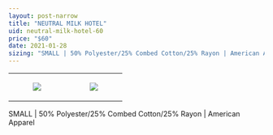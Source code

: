 ```yaml
---
layout: post-narrow
title: "NEUTRAL MILK HOTEL"
uid: neutral-milk-hotel-60
price: "$60"
date: 2021-01-28
sizing: "SMALL | 50% Polyester/25% Combed Cotton/25% Rayon | American Apparel"
---
```




<table style="width:100%;"><tr><td style="vertical-align:top;">
      <figure class="tmblr-full" data-orig-height="2048" data-orig-width="1365" data-orig-src="https://concertshirts.netlify.app/shirts/0306/0306-01.jpg"><img src="https://64.media.tumblr.com/62d61ab1905bc8dc78a1d82b5be1cb0f/3cd4e8cadc51012b-cd/s540x810/b71adfcd6ee34ff0d9885f154c9701702c216a70.jpg" data-orig-height="2048" data-orig-width="1365" data-orig-src="https://concertshirts.netlify.app/shirts/0306/0306-01.jpg"/></figure></td>
    <td style="vertical-align:top;">
      <figure class="tmblr-full" data-orig-height="2048" data-orig-width="1365" data-orig-src="https://concertshirts.netlify.app/shirts/0306/0306-02.jpg"><img src="https://64.media.tumblr.com/f182de29410c4e348ff1b673066c7bc1/3cd4e8cadc51012b-ce/s540x810/872c3299b3aba22c80e904f6be828d907a3bff8d.jpg" data-orig-height="2048" data-orig-width="1365" data-orig-src="https://concertshirts.netlify.app/shirts/0306/0306-02.jpg"/></figure></td>
  </tr></table><p>
  SMALL | 50% Polyester/25% Combed Cotton/25% Rayon | American Apparel
</p>
